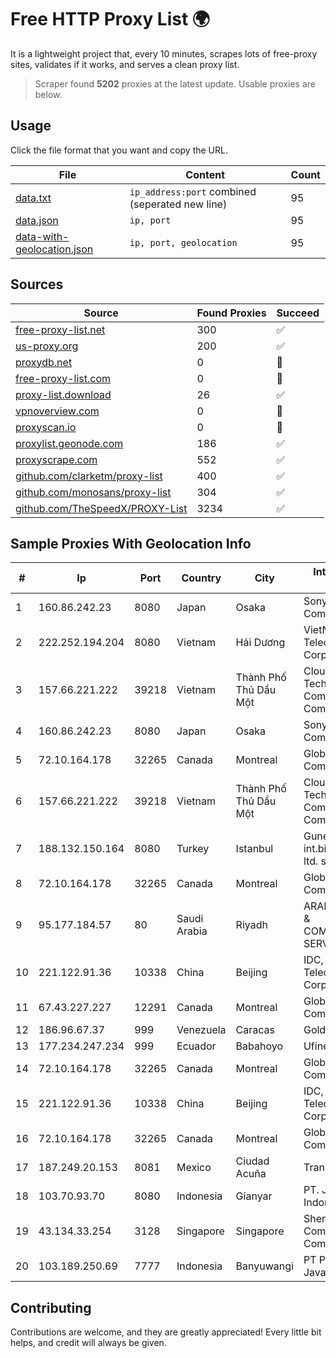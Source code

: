 
# Free HTTP Proxy List 🌍

It is a lightweight project that, every 10 minutes, scrapes lots of free-proxy sites, validates if it works, and serves a clean proxy list.


> Scraper found **5202** proxies at the latest update. Usable proxies are below.

## Usage

Click the file format that you want and copy the URL.


|File|Content|Count|
|----|-------|-----|
|[data.txt](https://raw.githubusercontent.com/themiralay/Proxy-List-World/master/data.txt)|`ip_address:port` combined (seperated new line)|95|
|[data.json](https://raw.githubusercontent.com/themiralay/Proxy-List-World/master/data.json)|`ip, port`|95|
|[data-with-geolocation.json](https://raw.githubusercontent.com/themiralay/Proxy-List-World/master/data-with-geolocation.json)|`ip, port, geolocation`|95|

## Sources

|Source|Found Proxies|Succeed|
|------|-------------|-------|
|[free-proxy-list.net](https://free-proxy-list.net)|300|✅|
|[us-proxy.org](https://www.us-proxy.org)|200|✅|
|[proxydb.net](http://proxydb.net)|0|🚫|
|[free-proxy-list.com](https://free-proxy-list.com/?page=&port=&type%5B%5D=http&type%5B%5D=https&up_time=0&search=Search)|0|🚫|
|[proxy-list.download](https://www.proxy-list.download/HTTP)|26|✅|
|[vpnoverview.com](https://vpnoverview.com/privacy/anonymous-browsing/free-proxy-servers)|0|🚫|
|[proxyscan.io](https://www.proxyscan.io)|0|🚫|
|[proxylist.geonode.com](https://proxylist.geonode.com/api/proxy-list?limit=300&page=1&sort_by=lastChecked&sort_type=desc&protocols=http,https)|186|✅|
|[proxyscrape.com](https://api.proxyscrape.com/v2/?request=displayproxies&protocol=http&timeout=10000&country=all&ssl=all&anonymity=all)|552|✅|
|[github.com/clarketm/proxy-list](https://raw.githubusercontent.com/clarketm/proxy-list/master/proxy-list-raw.txt)|400|✅|
|[github.com/monosans/proxy-list](https://raw.githubusercontent.com/monosans/proxy-list/main/proxies/http.txt)|304|✅|
|[github.com/TheSpeedX/PROXY-List](https://raw.githubusercontent.com/TheSpeedX/PROXY-List/master/http.txt)|3234|✅|


## Sample Proxies With Geolocation Info

|#|Ip|Port|Country|City|Internet Service Provider|
|-|--|----|-------|----|-------------------------|
|1|160.86.242.23|8080|Japan|Osaka|Sony Network Communications Inc|
|2|222.252.194.204|8080|Vietnam|Hải Dương|VietNam Post and Telecom Corporation|
|3|157.66.221.222|39218|Vietnam|Thành Phố Thủ Dầu Một|Cloud Data Technology and Communication Company Limited|
|4|160.86.242.23|8080|Japan|Osaka|Sony Network Communications Inc|
|5|72.10.164.178|32265|Canada|Montreal|GloboTech Communications|
|6|157.66.221.222|39218|Vietnam|Thành Phố Thủ Dầu Một|Cloud Data Technology and Communication Company Limited|
|7|188.132.150.164|8080|Turkey|Istanbul|Guneydogu Telekom int.bil. ve ilt. hiz. tic. ltd. sti.|
|8|72.10.164.178|32265|Canada|Montreal|GloboTech Communications|
|9|95.177.184.57|80|Saudi Arabia|Riyadh|ARABIAN INTERNET & COMMUNICATIONS SERVICES CO.LTD|
|10|221.122.91.36|10338|China|Beijing|IDC, China Telecommunications Corporation|
|11|67.43.227.227|12291|Canada|Montreal|GloboTech Communications|
|12|186.96.67.37|999|Venezuela|Caracas|Gold Data USA Inc|
|13|177.234.247.234|999|Ecuador|Babahoyo|Ufinet Panama S.A.|
|14|72.10.164.178|32265|Canada|Montreal|GloboTech Communications|
|15|221.122.91.36|10338|China|Beijing|IDC, China Telecommunications Corporation|
|16|72.10.164.178|32265|Canada|Montreal|GloboTech Communications|
|17|187.249.20.153|8081|Mexico|Ciudad Acuña|Transtelco Inc|
|18|103.70.93.70|8080|Indonesia|Gianyar|PT. Jinom Network Indonesia|
|19|43.134.33.254|3128|Singapore|Singapore|Shenzhen Tencent Computer Systems Company Limited|
|20|103.189.250.69|7777|Indonesia|Banyuwangi|PT Pandawa Lima Java Network|



## Contributing

Contributions are welcome, and they are greatly appreciated! Every
little bit helps, and credit will always be given.

